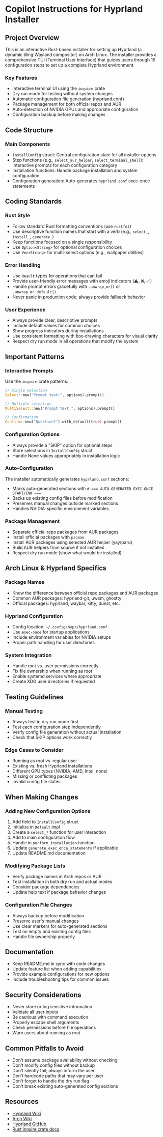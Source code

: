 # Copilot Instructions for Hyprland Installer

## Project Overview

This is an interactive Rust-based installer for setting up Hyprland (a dynamic tiling Wayland compositor) on Arch Linux. The installer provides a comprehensive TUI (Terminal User Interface) that guides users through 19 configuration steps to set up a complete Hyprland environment.

### Key Features
- Interactive terminal UI using the `inquire` crate
- Dry run mode for testing without system changes
- Automatic configuration file generation (hyprland.conf)
- Package management for both official repos and AUR
- Auto-detection of NVIDIA GPUs and appropriate configuration
- Configuration backup before making changes

## Code Structure

### Main Components
- `InstallConfig` struct: Central configuration state for all installer options
- Step functions (e.g., `select_aur_helper`, `select_terminal_shell`): Interactive prompts for each configuration category
- Installation functions: Handle package installation and system configuration
- Configuration generation: Auto-generates `hyprland.conf` exec-once statements

## Coding Standards

### Rust Style
- Follow standard Rust formatting conventions (use `rustfmt`)
- Use descriptive function names that start with a verb (e.g., `select_`, `install_`, `generate_`)
- Keep functions focused on a single responsibility
- Use `Option<String>` for optional configuration choices
- Use `Vec<String>` for multi-select options (e.g., wallpaper utilities)

### Error Handling
- Use `Result` types for operations that can fail
- Provide user-friendly error messages with emoji indicators (⚠️, ❌, ✅)
- Handle prompt errors gracefully with `.unwrap_or()` or `.unwrap_or_default()`
- Never panic in production code; always provide fallback behavior

### User Experience
- Always provide clear, descriptive prompts
- Include default values for common choices
- Show progress indicators during installations
- Use consistent formatting with box-drawing characters for visual clarity
- Respect dry run mode in all operations that modify the system

## Important Patterns

### Interactive Prompts
Use the `inquire` crate patterns:
```rust
// Single selection
Select::new("Prompt text:", options).prompt()

// Multiple selection
MultiSelect::new("Prompt text:", options).prompt()

// Confirmation
Confirm::new("Question?").with_default(true).prompt()
```

### Configuration Options
- Always provide a "SKIP" option for optional steps
- Store selections in `InstallConfig` struct
- Handle None values appropriately in installation logic

### Auto-Configuration
The installer automatically generates `hyprland.conf` sections:
- Marks auto-generated sections with `# === AUTO-GENERATED EXEC-ONCE START/END ===`
- Backs up existing config files before modification
- Preserves manual changes outside marked sections
- Handles NVIDIA-specific environment variables

### Package Management
- Separate official repo packages from AUR packages
- Install official packages with `pacman`
- Install AUR packages using selected AUR helper (yay/paru)
- Build AUR helpers from source if not installed
- Respect dry run mode (show what would be installed)

## Arch Linux & Hyprland Specifics

### Package Names
- Know the difference between official repo packages and AUR packages
- Common AUR packages: hyprland-git, uwsm, ghostty
- Official packages: hyprland, waybar, kitty, dunst, etc.

### Hyprland Configuration
- Config location: `~/.config/hypr/hyprland.conf`
- Use `exec-once` for startup applications
- Include environment variables for NVIDIA setups
- Proper path handling for user directories

### System Integration
- Handle root vs. user permissions correctly
- Fix file ownership when running as root
- Enable systemd services where appropriate
- Create XDG user directories if requested

## Testing Guidelines

### Manual Testing
- Always test in dry run mode first
- Test each configuration step independently
- Verify config file generation without actual installation
- Check that SKIP options work correctly

### Edge Cases to Consider
- Running as root vs. regular user
- Existing vs. fresh Hyprland installations
- Different GPU types (NVIDIA, AMD, Intel, none)
- Missing or conflicting packages
- Invalid config file states

## When Making Changes

### Adding New Configuration Options
1. Add field to `InstallConfig` struct
2. Initialize in `Default` impl
3. Create a `select_*` function for user interaction
4. Add to main configuration flow
5. Handle in `perform_installation` function
6. Update `generate_exec_once_statements` if applicable
7. Update README.md documentation

### Modifying Package Lists
- Verify package names in Arch repos or AUR
- Test installation in both dry run and actual modes
- Consider package dependencies
- Update help text if package behavior changes

### Configuration File Changes
- Always backup before modification
- Preserve user's manual changes
- Use clear markers for auto-generated sections
- Test on empty and existing config files
- Handle file ownership properly

## Documentation

- Keep README.md in sync with code changes
- Update feature list when adding capabilities
- Provide example configurations for new options
- Include troubleshooting tips for common issues

## Security Considerations

- Never store or log sensitive information
- Validate all user inputs
- Be cautious with command execution
- Properly escape shell arguments
- Check permissions before file operations
- Warn users about running as root

## Common Pitfalls to Avoid

- Don't assume package availability without checking
- Don't modify config files without backup
- Don't silently fail; always inform the user
- Don't hardcode paths that may vary per user
- Don't forget to handle the dry run flag
- Don't break existing auto-generated config sections

## Resources

- [Hyprland Wiki](https://wiki.hyprland.org)
- [Arch Wiki](https://wiki.archlinux.org)
- [Hyprland GitHub](https://github.com/hyprwm/Hyprland)
- [Rust inquire crate docs](https://docs.rs/inquire/)
